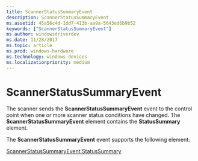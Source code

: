 ```yaml
---
title: ScannerStatusSummaryEvent
description: ScannerStatusSummaryEvent
ms.assetid: 45a56c4d-1dd7-413b-aa9a-5643ed6b9b52
keywords: ["ScannerStatusSummaryEvent"]
ms.author: windowsdriverdev
ms.date: 11/28/2017
ms.topic: article
ms.prod: windows-hardware
ms.technology: windows-devices
ms.localizationpriority: medium
---
```


# ScannerStatusSummaryEvent


The scanner sends the **ScannerStatusSummaryEvent** event to the control point when one or more scanner status conditions have changed. The **ScannerStatusSummaryEvent** element contains the **StatusSummary** element.

The **ScannerStatusSummaryEvent** event supports the following element:

[ScannerStatusSummaryEvent.StatusSummary](scannerstatussummaryevent-statussummary.md)

 

 





